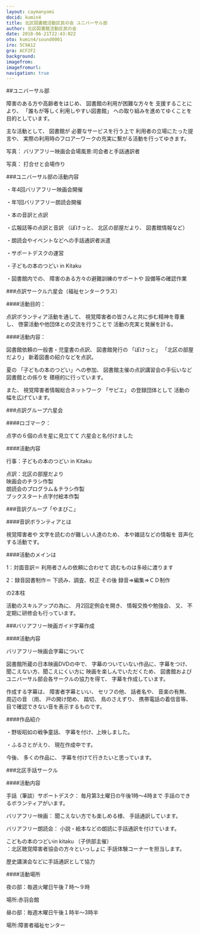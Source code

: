 ```yaml
---
layout: caymanyomi
docid: kumin4
title: 北区図書館活動区民の会 ユニバーサル部
author: 北区図書館活動区民の会
date: 2018-06-21T22:43:02Z
oto: kumin4/sound0001
iro: 5C9A12
gra: ACF2F2
background: 
imagefrom: 
imagefromurl: 
navigation: true
---
```

   
##<span data-dur="2.062" data-begin="0.000">ユニバーサル部</span>

<!--span data-dur="1.641" data-begin="2.062">読み上げ時間</span>
<span data-dur="3.053" data-begin="3.703">約6分50秒消す</span-->

<span data-dur="3.297" data-begin="6.756">障害のある方や高齢者をはじめ、</span>
<span data-dur="3.521" data-begin="10.053">図書館の利用が困難な方々を</span>
<span data-dur="1.923" data-begin="13.574">支援することにより、</span>
<span data-dur="3.509" data-begin="15.497">「誰もが等しく利用しやすい図書館」</span>
<span data-dur="4.956" data-begin="19.006">への取り組みを進めてゆくことを目的としています。</span>

<span data-dur="1.968" data-begin="23.962">主な活動として、</span>
<span data-dur="1.304" data-begin="25.930">図書館が</span>
<span data-dur="2.745" data-begin="27.234">必要なサービスを行う上で</span>
<span data-dur="2.937" data-begin="29.979">利用者の立場にたった提言や、</span>
<span data-dur="7.717" data-begin="32.916">実際の利用時のフロアーワークの充実に繋がる活動を行ってゆきます。</span>

<span data-dur="1.197" data-begin="40.633">写真：</span>
<span data-dur="6.539" data-begin="41.830">バリアフリー映画会会場風景:司会者と手話通訳者</span>

<span data-dur="1.197" data-begin="48.369">写真：</span>
<span data-dur="4.132" data-begin="49.566">打合せと会場作り</span>

###<span data-dur="3.075" data-begin="53.698">ユニバーサル部の活動内容</span>

<span data-dur="4.795" data-begin="56.773">・年4回バリアフリー映画会開催</span>

<span data-dur="4.873" data-begin="61.568">・年1回バリアフリー朗読会開催</span>

<span data-dur="3.708" data-begin="66.441">・本の音訳と点訳</span>

<span data-dur="3.006" data-begin="70.149">・広報誌等の点訳と音訳</span>
<span data-dur="1.087" data-begin="73.155">（ぽけっと、</span>
<span data-dur="1.743" data-begin="74.242">北区の部屋だより、</span>
<span data-dur="3.111" data-begin="75.985">図書館情報など）</span>

<span data-dur="5.366" data-begin="79.096">・朗読会やイベントなどへの手話通訳者派遣</span>

<span data-dur="3.366" data-begin="84.462">・サポートデスクの運営</span>

<span data-dur="4.024" data-begin="87.828">・子どもの本のつどい in Kitaku</span>

<span data-dur="1.577" data-begin="91.852">・図書館内での、</span>
<span data-dur="3.821" data-begin="93.429">障害のある方々の避難訓練のサポートや</span>
<span data-dur="3.918" data-begin="97.250">設備等の確認作業</span>

###<span data-dur="2.239" data-begin="101.168">点訳サークル六星会</span><span data-dur="2.486" data-begin="103.407">（福祉センタークラス）</span>

####<span data-dur="1.623" data-begin="105.893">活動目的：</span>

<span data-dur="2.82" data-begin="107.516">点訳ボランティア活動を通して、</span>
<span data-dur="4.865" data-begin="110.336">視覚障害者の皆さんと共に歩む精神を尊重し、</span>
<span data-dur="4.195" data-begin="115.201">啓蒙活動や他団体との交流を行うことで</span>
<span data-dur="4.047" data-begin="119.396">活動の充実と発展を計る。</span>

####<span data-dur="1.579" data-begin="123.443">活動内容：</span>

<span data-dur="4.273" data-begin="125.022">図書館依頼の一般書・児童書の点訳、</span>
<span data-dur="1.779" data-begin="129.295">図書館発行の</span>
<span data-dur="1.088" data-begin="131.074">「ぽけっと」</span>
<span data-dur="1.742" data-begin="132.162">「北区の部屋だより」</span>
<span data-dur="3.853" data-begin="133.904">新着図書の紹介などを点訳。</span>

<span data-dur="1.051" data-begin="137.757">夏の</span>
<span data-dur="2.652" data-begin="138.808">「子どもの本のつどい」への参加、</span>
<span data-dur="4.011" data-begin="141.460">図書館主催の点訳講習会の手伝いなど</span>
<span data-dur="2.014" data-begin="145.471">図書館との係りを</span>
<span data-dur="3.36" data-begin="147.485">積極的に行っています。</span>

<span data-dur="0.945" data-begin="150.845">また、</span>
<span data-dur="3.332" data-begin="151.790">視覚障害者情報総合ネットワーク</span>
<span data-dur="1.082" data-begin="155.122">「サピエ」</span>
<span data-dur="2.118" data-begin="156.204">の登録団体として</span>
<span data-dur="3.371" data-begin="158.322">活動の幅を広げています。</span>

###<span data-dur="2.754" data-begin="163.743">点訳グループ六星会</span>

####<span data-dur="1.321" data-begin="166.497">ロゴマーク：</span>

<span data-dur="3.615" data-begin="167.818">点字の６個の点を星に見立てて</span>
<span data-dur="3.469" data-begin="171.433">六星会と名付けました</span>

####<span data-dur="2.079" data-begin="174.902">活動内容</span>

<span data-dur="4.771" data-begin="176.981">行事：子どもの本のつどい in Kitaku</span>

<span data-dur="3.773" data-begin="181.752">点訳：北区の部屋だより</span>  
<span data-dur="3.943" data-begin="185.525">映画会のチラシ作製</span>  
<span data-dur="4.978" data-begin="189.468">朗読会のプログラム＆チラシ作製</span>  
<span data-dur="5.372" data-begin="194.446">ブックスタート点字付絵本作製</span>

###<span data-dur="2.708" data-begin="199.818">音訳グループ「やまびこ」</span>

####<span data-dur="2.585" data-begin="202.526">音訳ボランティアとは</span>

<span data-dur="1.779" data-begin="205.111">視覚障害者や</span>
<span data-dur="3.209" data-begin="206.890">文字を読むのが難しい人達のため、</span>
<span data-dur="2.45" data-begin="210.099">本や雑誌などの情報を</span>
<span data-dur="3.515" data-begin="212.549">音声化する活動です。</span>

####<span data-dur="2.24" data-begin="216.064">活動のメインは</span>

<span data-dur="2.121" data-begin="218.304">1：対面音訳＝</span>
<span data-dur="2.527" data-begin="220.425">利用者さんの依頼に合わせて</span>
<span data-dur="4.124" data-begin="222.952">読むものは多岐に渡ります</span>

<span data-dur="2.471" data-begin="227.076">2：録音図書制作＝</span>
<span data-dur="2.626" data-begin="229.547">下読み、調査、校正</span>
<span data-dur="1.264" data-begin="232.173">その後</span>
<span data-dur="4.74" data-begin="233.437">録音⇒編集⇒ＣＤ制作</span>

<span data-dur="2.783" data-begin="238.177">の2本柱</span>

<span data-dur="2.423" data-begin="240.960">活動のスキルアップの為に、</span>
<span data-dur="2.859" data-begin="243.383">月2回定例会を開き、</span>
<span data-dur="2.589" data-begin="246.242">情報交換や勉強会、</span>
<span data-dur="0.945" data-begin="248.831">又、</span>
<span data-dur="4.744" data-begin="249.776">不定期に研修会も行っています。</span>

###<span data-dur="3.977" data-begin="254.520">バリアフリー映画ガイド字幕作成</span>

####<span data-dur="2.079" data-begin="258.497">活動内容</span>

<span data-dur="3.91" data-begin="260.576">バリアフリー映画会字幕について</span>

<span data-dur="4.29" data-begin="264.486">図書館所蔵の日本映画DVDの中で、</span>
<span data-dur="3.93" data-begin="268.776">字幕のついていない作品に、字幕をつけ、</span>
<span data-dur="2.928" data-begin="272.706">聞こえない方、聞こえにくい方に</span>
<span data-dur="2.484" data-begin="275.634">映画を楽しんでいただくため、</span>
<span data-dur="5.112" data-begin="278.118">図書館およびユニバーサル部会各サークルの協力を得て、</span>
<span data-dur="3.699" data-begin="283.230">字幕を作成しています。</span>

<span data-dur="1.983" data-begin="286.929">作成する字幕は、</span>
<span data-dur="2.076" data-begin="288.912">障害者字幕といい、</span>
<span data-dur="1.543" data-begin="290.988">セリフの他、</span>
<span data-dur="1.341" data-begin="292.531">話者名や、</span>
<span data-dur="1.467" data-begin="293.872">音楽の有無、</span>
<span data-dur="1.665" data-begin="295.339">周辺の音</span>
<span data-dur="0.838" data-begin="297.004">（雨、</span>
<span data-dur="1.428" data-begin="297.842">戸の開け閉め、</span>
<span data-dur="1.187" data-begin="299.270">踏切、</span>
<span data-dur="1.514" data-begin="300.457">鳥のさえずり、</span>
<span data-dur="2.54" data-begin="301.971">携帯電話の着信音等、</span>
<span data-dur="4.688" data-begin="304.511">目で確認できない音を表示するものです。</span>

####<span data-dur="2.234" data-begin="309.199">作品紹介</span>

<span data-dur="2.627" data-begin="311.433">・野坂昭如の戦争童話、</span>
<span data-dur="4.056" data-begin="314.060">字幕を付け、上映しました。</span>

<span data-dur="1.494" data-begin="318.116">・ふるさとがえり、</span>
<span data-dur="3.531" data-begin="319.610">現在作成中です。</span>

<span data-dur="1.066" data-begin="323.141">今後、</span>
<span data-dur="1.791" data-begin="324.207">多くの作品に、</span>
<span data-dur="4.791" data-begin="325.998">字幕を付けて行きたいと思っています。</span>

###<span data-dur="2.601" data-begin="330.789">北区手話サークル</span>

####<span data-dur="2.078" data-begin="333.390">活動内容</span>

<span data-dur="3.079" data-begin="335.468">手話（筆談）サポートデスク：</span>
<span data-dur="4.53" data-begin="338.547">毎月第3土曜日の午後1時～4時まで</span>
<span data-dur="3.895" data-begin="343.077">手話のできるボランティアがいます。</span>

<span data-dur="1.771" data-begin="346.972">バリアフリー映画：</span>
<span data-dur="2.552" data-begin="348.743">聞こえない方でも楽しめる様、</span>
<span data-dur="3.355" data-begin="351.295">手話通訳しています。</span>

<span data-dur="2.091" data-begin="354.650">バリアフリー朗読会：</span>
<span data-dur="6.182" data-begin="356.741">小説・絵本などの朗読に手話通訳を付けています。	</span>

<span data-dur="2.824" data-begin="362.923">こどもの本のつどいin kitaku</span>
<span data-dur="1.601" data-begin="365.747">（子供部主催）</span>  
<span data-dur="3.905" data-begin="367.348">：北区聴覚障害者協会の方々といっしょに</span>
<span data-dur="4.187" data-begin="371.253">手話体験コーナーを担当します。</span>

<span data-dur="5.059" data-begin="375.440">歴史講演会などに手話通訳として協力</span>

####<span data-dur="2.018" data-begin="380.499">活動場所</span>

<span data-dur="3.676" data-begin="382.517">夜の部：毎週火曜日午後７時～９時</span>

<span data-dur="3.593" data-begin="386.193">場所:赤羽会館</span>

<span data-dur="4.522" data-begin="389.786">昼の部：毎週木曜日午後１時半～3時半</span>

<span data-dur="4.504" data-begin="394.308">場所:障害者福祉センター</span>

<!--span data-dur="1.127" data-begin="398.812">以上で</span>
<span data-dur="4.184" data-begin="399.939">「ユニバーサル部」の読み上げを終わります消す。</span-->
